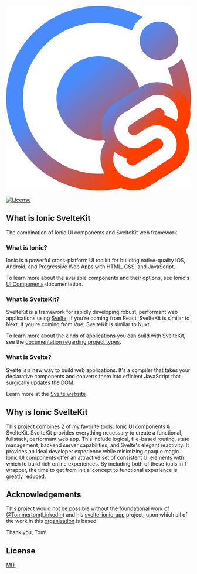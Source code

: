<a href="https://github.com/ionic-sveltekit/core#readme">
	<picture>
		<img src="assets/logo.png" alt="Ionic UI components with SvelteKit" />
	</picture>
</a>

[![License](https://img.shields.io/npm/l/svelte.svg)](LICENSE)

## What is Ionic SvelteKit
The combination of Ionic UI components and SvelteKit web framework.

### What is Ionic?
Ionic is a powerful cross-platform UI toolkit for building native-quality iOS, Android, and Progressive Web Apps with HTML, CSS, and JavaScript.

To learn more about the available components and their options, see Ionic's [UI Components](https://ionicframework.com/docs/components) documentation.

### What is SvelteKit?
SvelteKit is a framework for rapidly developing robust, performant web applications using [Svelte](https://svelte.dev). If you’re coming from React, SvelteKit is similar to Next. If you’re coming from Vue, SvelteKit is similar to Nuxt.

To learn more about the kinds of applications you can build with SvelteKit, see the [documentation regarding project types](https://svelte.dev/docs/kit/project-types).

### What is Svelte?
Svelte is a new way to build web applications. It's a compiler that takes your declarative components and converts them into efficient JavaScript that surgically updates the DOM.

Learn more at the [Svelte website](https://svelte.dev)

## Why is Ionic SvelteKit
This project combines 2 of my favorite tools: Ionic UI components & SvelteKit. SvelteKit provides everything necessary to create a functional, fullstack, performant web app. This include logical, file-based routing, state management, backend server capabilities, and Svelte's elegant reactivity. It provides an ideal developer experience while minimizing opaque magic. Ionic UI components offer an attractive set of consistent UI elements with which to build rich online experiences. By including both of these tools in 1 wrapper, the time to get from initial concept to functional experience is greatly reduced.

## Acknowledgements
This project would not be possible without the foundational work of [@Tommertom](https://github.com/Tommertom)([LinkedIn](https://www.linkedin.com/in/tgruintjes/)) and his [svelte-ionic-app](https://github.com/Tommertom/svelte-ionic-app) project, upon which all of the work in this [organization](https://github.com/ionic-sveltekit) is based.

Thank you, Tom!

## License

[MIT](LICENSE.md)
